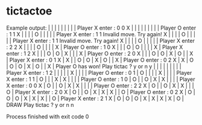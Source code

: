 # tictactoe

Example output: 
  |   |   | 
  |   |   | 
  |   |   | 
Player X enter : 
0 0
X |   |   | 
  |   |   | 
  |   |   | 
Player O enter : 
1 1
X |   |   | 
  | O |   | 
  |   |   | 
Player X enter : 
1 1
Invalid move. Try again!
X |   |   | 
  | O |   | 
  |   |   | 
Player X enter : 
1 1
Invalid move. Try again!
X |   |   | 
  | O |   | 
  |   |   | 
Player X enter : 
2 2
X |   |   | 
  | O |   | 
  |   | X | 
Player O enter : 
1 0
X |   |   | 
O | O |   | 
  |   | X | 
Player X enter : 
1 2
X |   |   | 
O | O | X | 
  |   | X | 
Player O enter : 
2 0
X |   |   | 
O | O | X | 
O |   | X | 
Player X enter : 
0 1
X | X |   | 
O | O | X | 
O |   | X | 
Player O enter : 
 0 2
X | X | O | 
O | O | X | 
O |   | X | 
Player O has won!
Play tictac ? y or n
y
  |   |   | 
  |   |   | 
  |   |   | 
Player X enter : 
 1 2
  |   |   | 
  |   | X | 
  |   |   | 
Player O enter : 
0 1 
  | O |   | 
  |   | X | 
  |   |   | 
Player X enter : 
1 1
  | O |   | 
  | X | X | 
  |   |   | 
Player O enter : 
1 0
  | O |   | 
O | X | X | 
  |   |   | 
Player X enter : 
0 0
X | O |   | 
O | X | X | 
  |   |   | 
Player O enter : 
2 2
X | O |   | 
O | X | X | 
  |   | O | 
Player X enter : 
2 0 
X | O |   | 
O | X | X | 
X |   | O | 
Player O enter : 
0 2
X | O | O | 
O | X | X | 
X |   | O | 
Player X enter : 
2 1
X | O | O | 
O | X | X | 
X | X | O | 
DRAW
Play tictac ? y or n
n

Process finished with exit code 0

